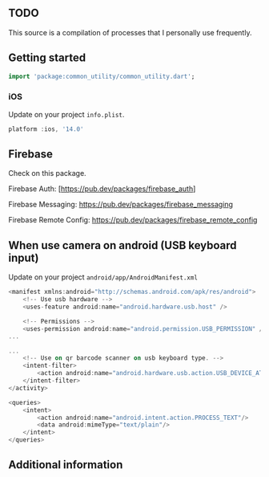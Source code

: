 ## TODO
This source is a compilation of processes that I personally use frequently.

## Getting started
```dart
import 'package:common_utility/common_utility.dart';
```

### iOS
Update on your project `info.plist`.
```dart
platform :ios, '14.0'
```

## Firebase
Check on this package.

Firebase Auth: [<a href="https://pub.dev/packages/firebase_auth" target="_blank" rel="noopener">https://pub.dev/packages/firebase_auth</a>]

Firebase Messaging: https://pub.dev/packages/firebase_messaging

Firebase Remote Config: https://pub.dev/packages/firebase_remote_config

## When use camera on android (USB keyboard input)
Update on your project `android/app/AndroidManifest.xml`
```dart
<manifest xmlns:android="http://schemas.android.com/apk/res/android">
    <!-- Use usb hardware -->
    <uses-feature android:name="android.hardware.usb.host" />

    <!-- Permissions -->
    <uses-permission android:name="android.permission.USB_PERMISSION" />
...
```

```dart
...
    <!-- Use on qr barcode scanner on usb keyboard type. -->
    <intent-filter>
        <action android:name="android.hardware.usb.action.USB_DEVICE_ATTACHED" />
    </intent-filter>
</activity>
```

```dart
<queries>
    <intent>
        <action android:name="android.intent.action.PROCESS_TEXT"/>
        <data android:mimeType="text/plain"/>
    </intent>
</queries>
```

## Additional information

